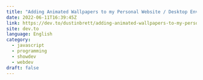 ```yaml
---
title: "Adding Animated Wallpapers to my Personal Website / Desktop Environment"
date: 2022-06-11T16:39:45Z
link: https://dev.to/dustinbrett/adding-animated-wallpapers-to-my-personal-website-desktop-environment-11do?utm_medium=RSS&utm_source=news.12bit.vn
site: dev.to
language: English
category:
  - javascript
  - programming
  - showdev
  - webdev
draft: false
---
```

